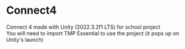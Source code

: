 # Connect4
 Connect 4 made with Unity (2022.3.2f1 LTS) for school project  
 You will need to import TMP Essential to use the project (it pops up on Unity's launch)
